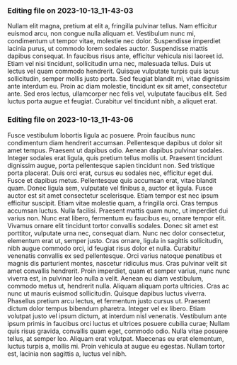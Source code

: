 

### Editing file on 2023-10-13_11-43-03

Nullam elit magna, pretium at elit a, fringilla pulvinar tellus. Nam efficitur euismod arcu, non congue nulla aliquam et. Vestibulum nunc mi, condimentum ut tempor vitae, molestie nec dolor. Suspendisse imperdiet lacinia purus, ut commodo lorem sodales auctor. Suspendisse mattis dapibus consequat. In faucibus risus ante, efficitur vehicula nisi laoreet id. Etiam vel nisi tincidunt, sollicitudin urna nec, malesuada tellus.
Duis ut lectus vel quam commodo hendrerit. Quisque vulputate turpis quis lacus sollicitudin, semper mollis justo porta. Sed feugiat blandit mi, vitae dignissim ante interdum eu. Proin ac diam molestie, tincidunt ex sit amet, consectetur ante. Sed eros lectus, ullamcorper nec felis vel, vulputate faucibus elit. Sed luctus porta augue et feugiat. Curabitur vel tincidunt nibh, a aliquet erat.




### Editing file on 2023-10-13_11-43-06

Fusce vestibulum lobortis ligula ac posuere. Proin faucibus nunc condimentum diam hendrerit accumsan. Pellentesque dapibus ut dolor sit amet tempus. Praesent ut dapibus odio. Aenean dapibus pulvinar sodales. Integer sodales erat ligula, quis pretium tellus mollis ut. Praesent tincidunt dignissim augue, porta pellentesque sapien tincidunt non. Sed tristique porta placerat. Duis orci erat, cursus eu sodales nec, efficitur eget dui. Fusce et dapibus metus. Pellentesque quis accumsan erat, vitae blandit quam. Donec ligula sem, vulputate vel finibus a, auctor et ligula. Fusce auctor est sit amet consectetur scelerisque. Etiam tempor est nec ipsum efficitur suscipit. Etiam vitae molestie quam, a fringilla orci. Cras tempus accumsan luctus.
Nulla facilisi. Praesent mattis quam nunc, ut imperdiet dui varius non. Nunc erat libero, fermentum eu faucibus eu, ornare tempor elit. Vivamus ornare elit tincidunt tortor convallis sodales. Donec sit amet est porttitor, vulputate urna nec, consequat diam. Nunc nec dolor consectetur, elementum erat ut, semper justo. Cras ornare, ligula in sagittis sollicitudin, nibh augue commodo orci, id feugiat risus dolor et nulla. Curabitur venenatis convallis ex sed pellentesque. Orci varius natoque penatibus et magnis dis parturient montes, nascetur ridiculus mus. Cras pulvinar velit sit amet convallis hendrerit.
Proin imperdiet, quam et semper varius, nunc nunc viverra est, in pulvinar leo nulla a velit. Aenean eu diam vestibulum, commodo metus ut, hendrerit nulla. Aliquam aliquam porta ultricies. Cras ac nunc ut mauris euismod sollicitudin. Quisque dapibus luctus viverra. Phasellus pretium arcu lectus, et fermentum justo cursus ut. Praesent dictum dolor tempus bibendum pharetra.
Integer vel ex libero. Etiam volutpat justo vel ipsum dictum, at interdum nisl venenatis. Vestibulum ante ipsum primis in faucibus orci luctus et ultrices posuere cubilia curae; Nullam quis risus gravida, convallis quam eget, commodo odio. Nulla vitae posuere tellus, at semper leo. Aliquam erat volutpat. Maecenas eu erat elementum, luctus turpis a, mollis mi. Proin vehicula at augue eu egestas. Nullam tortor est, lacinia non sagittis a, luctus vel nibh.


